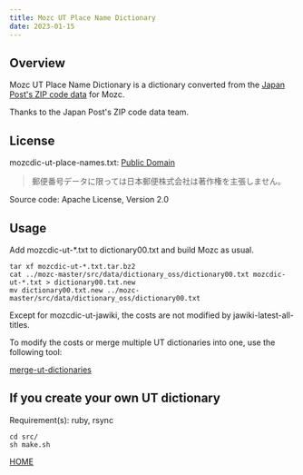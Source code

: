 ```yaml
---
title: Mozc UT Place Name Dictionary
date: 2023-01-15
---
```


## Overview

Mozc UT Place Name Dictionary is a dictionary converted from the [Japan Post's ZIP code data](https://www.post.japanpost.jp/zipcode/download.html) for Mozc.

Thanks to the Japan Post's ZIP code data team.

## License

mozcdic-ut-place-names.txt: [Public Domain](https://www.post.japanpost.jp/zipcode/dl/readme.html)

> 郵便番号データに限っては日本郵便株式会社は著作権を主張しません。

Source code: Apache License, Version 2.0

## Usage

Add mozcdic-ut-*.txt to dictionary00.txt and build Mozc as usual.

```
tar xf mozcdic-ut-*.txt.tar.bz2
cat ../mozc-master/src/data/dictionary_oss/dictionary00.txt mozcdic-ut-*.txt > dictionary00.txt.new
mv dictionary00.txt.new ../mozc-master/src/data/dictionary_oss/dictionary00.txt
```

Except for mozcdic-ut-jawiki, the costs are not modified by jawiki-latest-all-titles.

To modify the costs or merge multiple UT dictionaries into one, use the following tool:

[merge-ut-dictionaries](https://github.com/utuhiro78/merge-ut-dictionaries)

## If you create your own UT dictionary

Requirement(s): ruby, rsync

```
cd src/
sh make.sh
```

[HOME](http://linuxplayers.g1.xrea.com/mozc-ut.html)
